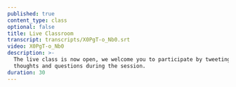 ```yaml
---
published: true
content_type: class
optional: false
title: Live Classroom
transcript: transcripts/X0PgT-o_Nb0.srt
video: X0PgT-o_Nb0
description: >-
  The live class is now open, we welcome you to participate by tweeting your
  thoughts and questions during the session.
duration: 30
---
```

